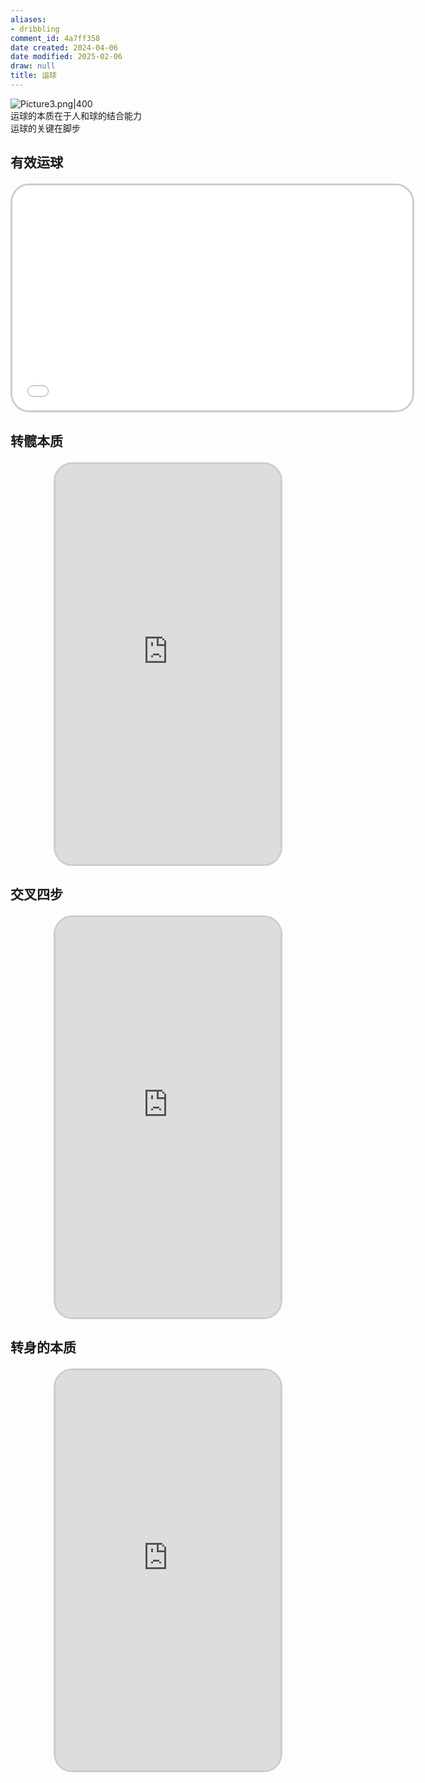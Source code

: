 ```yaml
---
aliases:
- dribbling
comment_id: 4a7ff358
date created: 2024-04-06
date modified: 2025-02-06
draw: null
title: 运球
---
```

![Picture3.png|400](https://imagehosting4picgo.oss-cn-beijing.aliyuncs.com/imagehosting/fix-dir%2Fliuyishou%2Ftmp%2F2024%2F04%2F07%2F19-20-24-7010c54af47ebbb3f0f2045da88ae0ea-Picture3-fd0998.png?x-oss-process=image/resize,l_400)  
运球的本质在于人和球的结合能力  
运球的关键在脚步

<!-- more -->

## 有效运球

<iframe src="//player.bilibili.com/player.html?aid=1452632888&bvid=BV1gq421w7DD&cid=1491169250&p=1" scrolling="no" border="0" frameborder="no" framespacing="0" allowfullscreen="true" style="border-radius: 30px; overflow: hidden; border: 3px solid #ccc; width: 640px; height: 360px; display: block; margin: 20px auto; aspect-ratio: 16 / 9;" ></iframe>

## 转髋本质

<iframe src="https://imagehosting4picgo.oss-cn-beijing.aliyuncs.com/imagehosting/477_1712389648.mp4" allowfullscreen="true" style="border-radius: 30px; overflow: hidden; border: 3px solid #ccc; width: 360px; height: 640px; display: block; margin: 20px auto; aspect-ratio: 9 / 16;" frameborder="0"></iframe>

## 交叉四步

<iframe src="https://imagehosting4picgo.oss-cn-beijing.aliyuncs.com/imagehosting/fix-dir%2F9e20f478899dc29eb19741386f9343c8%2FVideo%2F2024%2F04%2F07%2F19-12-34-cca1a4e96e4b7a97a2a338bb105479a4-478_1712390127-c26f42.mp4" allowfullscreen="true" style="border-radius: 30px; overflow: hidden; border: 3px solid #ccc; width: 360px; height: 640px; display: block; margin: 20px auto; aspect-ratio: 9 / 16;" frameborder="0"></iframe>

## 转身的本质

<iframe src="https://imagehosting4picgo.oss-cn-beijing.aliyuncs.com/imagehosting/fix-dir%2F9e20f478899dc29eb19741386f9343c8%2FVideo%2F2024%2F04%2F16%2F01-14-44-b8b6f63c4fa1f739678528b1af2ac7e0-503_1713114671-244139.mp4" allowfullscreen="true" style="border-radius: 30px; overflow: hidden; border: 3px solid #ccc; width: 360px; height: 640px; display: block; margin: 20px auto; aspect-ratio: 9 / 16;" frameborder="0"></iframe>
